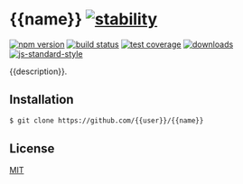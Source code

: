 # {{name}} [![stability][0]][1]
[![npm version][2]][3] [![build status][4]][5] [![test coverage][6]][7]
[![downloads][8]][9] [![js-standard-style][10]][11]

{{description}}.

## Installation
```sh
$ git clone https://github.com/{{user}}/{{name}}
```

## License
[MIT](https://tldrlegal.com/license/mit-license)

[0]: https://img.shields.io/badge/stability-experimental-orange.svg?style=flat-square
[1]: https://nodejs.org/api/documentation.html#documentation_stability_index
[2]: https://img.shields.io/npm/v/{{name}}.svg?style=flat-square
[3]: https://npmjs.org/package/{{name}}
[4]: https://img.shields.io/travis/{{user}}/{{name}}/master.svg?style=flat-square
[5]: https://travis-ci.org/{{user}}/{{name}}
[6]: https://img.shields.io/codecov/c/github/{{user}}/{{name}}/master.svg?style=flat-square
[7]: https://codecov.io/github/{{user}}/{{name}}
[8]: http://img.shields.io/npm/dm/{{name}}.svg?style=flat-square
[9]: https://npmjs.org/package/{{name}}
[10]: https://img.shields.io/badge/code%20style-standard-brightgreen.svg?style=flat-square
[11]: https://github.com/feross/standard
